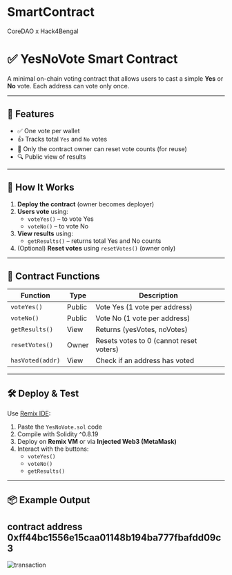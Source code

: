 # SmartContract
CoreDAO x Hack4Bengal

# ✅ YesNoVote Smart Contract

A minimal on-chain voting contract that allows users to cast a simple **Yes** or **No** vote. Each address can vote only once.

---

## 📝 Features

- ✅ One vote per wallet
- 👍 Tracks total `Yes` and `No` votes
- 🔐 Only the contract owner can reset vote counts (for reuse)
- 🔍 Public view of results

---

## 🚀 How It Works

1. **Deploy the contract** (owner becomes deployer)
2. **Users vote** using:
   - `voteYes()` – to vote Yes
   - `voteNo()` – to vote No
3. **View results** using:
   - `getResults()` – returns total Yes and No counts
4. (Optional) **Reset votes** using `resetVotes()` (owner only)

---

## 🔧 Contract Functions

| Function         | Type    | Description                             |
|------------------|---------|-----------------------------------------|
| `voteYes()`      | Public  | Vote Yes (1 vote per address)           |
| `voteNo()`       | Public  | Vote No (1 vote per address)            |
| `getResults()`   | View    | Returns (yesVotes, noVotes)             |
| `resetVotes()`   | Owner   | Resets votes to 0 (cannot reset voters) |
| `hasVoted(addr)` | View    | Check if an address has voted           |

---

## 🛠 Deploy & Test

Use [Remix IDE](https://remix.ethereum.org):

1. Paste the `YesNoVote.sol` code
2. Compile with Solidity ^0.8.19
3. Deploy on **Remix VM** or via **Injected Web3 (MetaMask)**
4. Interact with the buttons:
   - `voteYes()`
   - `voteNo()`
   - `getResults()`

---

## 📦 Example Output

## contract address	0xff44bc1556e15caa01148b194ba777fbafdd09c3

![transaction](https://github.com/user-attachments/assets/77f338ed-de0b-4003-a2cc-d30c82df7abd)



